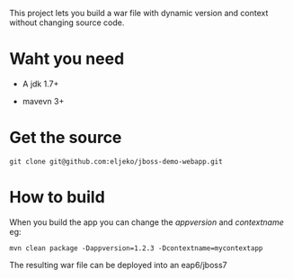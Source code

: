 This project lets you build a war file with dynamic version and context without changing source code.

Waht you need
==

* A jdk 1.7+

* mavevn 3+ 

Get the source
==

`git clone git@github.com:eljeko/jboss-demo-webapp.git`

How to build
==

When you build the app you can change the *appversion* and *contextname* eg:

`mvn clean package -Dappversion=1.2.3 -Dcontextname=mycontextapp`
 
The resulting war file can be deployed into an eap6/jboss7
 
